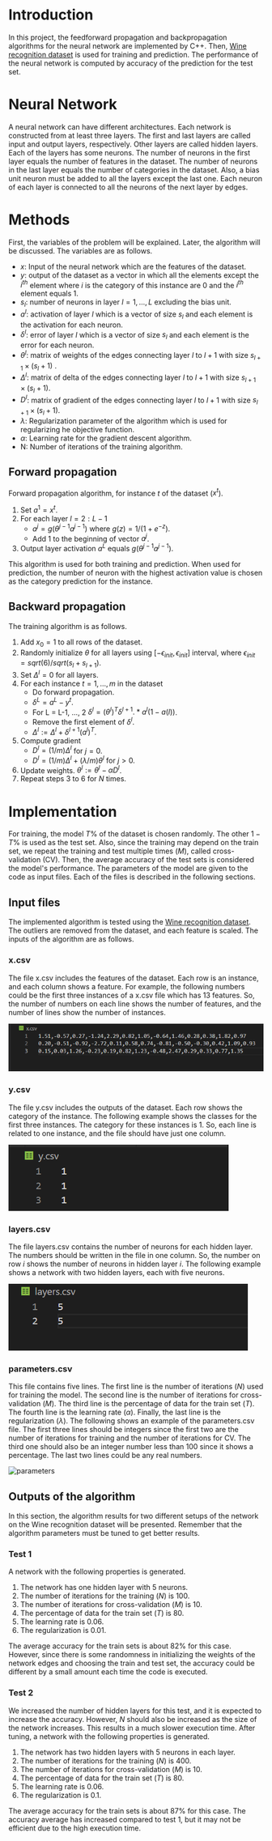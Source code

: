 # Introduction
In this project, the feedforward propagation and backpropagation algorithms for the neural network are implemented by C++. Then, [Wine recognition dataset](https://archive.ics.uci.edu/ml/datasets/wine) is used for training and prediction. The performance of the neural network is computed by accuracy of the prediction for the test set.
# Neural Network
A neural network can have different architectures. Each network is constructed from at least three layers. The first and last layers are called input and output layers, respectively. Other layers are called hidden layers. Each of the layers has some neurons. The number of neurons in the first layer equals the number of features in the dataset. The number of neurons in the last layer equals the number of categories in the dataset. Also, a bias unit neuron must be added to all the layers except the last one. Each neuron of each layer is connected to all the neurons of the next layer by edges. 
# Methods
First, the variables of the problem will be explained. Later, the algorithm will be discussed.
The variables are as follows.
- $x$: Input of the neural network which are the features of the dataset.
- $y$: output of the dataset as a vector in which all the elements except the $i^{th}$ element where $i$ is the category of this instance are 0 and the $i^{th}$ element equals $1$.
- $s_l$: number of neurons in layer $l = 1, ..., L$ excluding the bias unit.
- $a^l$: activation of layer $l$ which is a vector of size $s_l$ and each element is the activation for each neuron.
- $\delta^l$: error of layer $l$ which is a vector of size $s_l$ and each element is the error for each neuron.
- $\theta^l$: matrix of weights of the edges connecting layer $l$ to $l+1$ with size $s_{l+1}\times(s_l+1)$ .
- $\Delta^l$: matrix of delta of the edges connecting layer $l$ to $l+1$ with size $s_{l+1}\times(s_l+1)$.
- $D^l$: matrix of gradient of the edges connecting layer $l$ to $l+1$ with size $s_{l+1}\times(s_l+1)$.
- $\lambda$: Regularization parameter of the algorithm which is used for regularizing he objective function.
- $\alpha$: Learning rate for the gradient descent algorithm.
- N: Number of iterations of the training algorithm.
## Forward propagation
Forward propagation algorithm, for instance $t$ of the dataset ($x^t$).
1. Set $a^1 = x^t$.
2. For each layer $l = 2:L-1$
    - $a^j = g(\theta^{j-1}a^{j-1})$ where $g(z)=1/(1+e^{-z})$.
    - Add 1 to the beginning of vector $a^j$.
3. Output layer activation $a^L$ equals $g(\theta^{j-1}a^{j-1})$.

This algorithm is used for both training and prediction. When used for prediction, the number of neuron with the highest activation value is chosen as the category prediction for the instance.
## Backward propagation
The training algorithm is as follows.
1. Add $x_0 = 1$ to all rows of the dataset.
2. Randomly initialize $\theta$ for all layers using $[-\epsilon_{init},\epsilon_{init}]$ interval, where $\epsilon_{init} = sqrt(6)/sqrt(s_l+s_{l+1})$.
3. Set $\Delta^l=0$ for all layers.
4. For each instance $t = 1, ..., m$ in the dataset
    - Do forward propagation.
    - $\delta^L = a^L - y^t$.
    - For L = L-1, ..., 2 $\delta^l = (\theta^l)^T\delta^{l+1}.*a^l(1-a(l))$.
    - Remove the first element of $\delta^l$.
    - $\Delta^l := \Delta^l + \delta^{l+1}(a^l)^T$.
5. Compute gradient
    - $D^l = (1/m)\Delta^l$ for $j=0$.
    - $D^l = (1/m)\Delta^l + (\lambda/m) \theta^l$ for $j>0$.
6. Update weights. $\theta^l := \theta^l-\alpha D^l$.
7. Repeat steps 3 to 6 for $N$ times.

# Implementation
For training, the model $T\%$ of the dataset is chosen randomly. The other $1-T\%$ is used as the test set. Also, since the training may depend on the train set, we repeat the training and test multiple times ($M$), called cross-validation (CV). Then, the average accuracy of the test sets is considered the model's performance.
The parameters of the model are given to the code as input files. Each of the files is described in the following sections.
## Input files 
The implemented algorithm is tested using the [Wine recognition dataset](https://archive.ics.uci.edu/ml/datasets/wine). The outliers are removed from the dataset, and each feature is scaled. The inputs of the algorithm are as follows.
### x.csv
The file x.csv includes the features of the dataset. Each row is an instance, and each column shows a feature.
For example, the following numbers could be the first three instances of a x.csv file which has $13$ features. So, the number of numbers on each line shows the number of features, and the number of lines show the number of instances.

![xcsv](xcsv.PNG)

### y.csv
The file y.csv includes the outputs of the dataset. Each row shows the category of the instance. The following example shows the classes for the first three instances. The category for these instances is $1$. So, each line is related to one instance, and the file should have just one column.

![ycsv](ycsv.PNG)

### layers.csv
The file layers.csv contains the number of neurons for each hidden layer. The numbers should be written in the file in one column. So, the number on row $i$ shows the number of neurons in hidden layer $i$. The following example shows a network with two hidden layers, each with five neurons.

![layers](layers.PNG)

### parameters.csv
This file contains five lines. The first line is the number of iterations ($N$) used for training the model. The second line is the number of iterations for cross-validation ($M$). The third line is the percentage of data for the train set ($T$). The fourth line is the learning rate ($\alpha$). Finally, the last line is the regularization ($\lambda$). The following shows an example of the parameters.csv file. The first three lines should be integers since the first two are the number of iterations for training and the number of iterations for CV. The third one should also be an integer number less than $100$ since it shows a percentage. The last two lines could be any real numbers.

![parameters](Capture.PNG)

## Outputs of the algorithm
In this section, the algorithm results for two different setups of the network on the Wine recognition dataset will be presented. Remember that the algorithm parameters must be tuned to get better results.
### Test $1$
A network with the following properties is generated.
1. The network has one hidden layer with $5$ neurons.
2. The number of iterations for the training ($N$) is 100.
3. The number of iterations for cross-validation ($M$) is 10.
4. The percentage of data for the train set ($T$) is 80.
5. The learning rate is 0.06. 
6. The regularization is 0.01. 

The average accuracy for the train sets is about $82\%$ for this case. However, since there is some randomness in initializing the weights of the network edges and choosing the train and test set, the accuracy could be different by a small amount each time the code is executed.

### Test $2$
We increased the number of hidden layers for this test, and it is expected to increase the accuracy. However, $N$ should also be increased as the size of the network increases. This results in a much slower execution time. After tuning, a network with the following properties is generated.
1. The network has two hidden layers with $5$ neurons in each layer.
2. The number of iterations for the training ($N$) is 400.
3. The number of iterations for cross-validation ($M$) is 10.
4. The percentage of data for the train set ($T$) is 80.
5. The learning rate is 0.06. 
6. The regularization is 0.1. 

The average accuracy for the train sets is about $87\%$ for this case. The accuracy average has increased compared to test $1$, but it may not be efficient due to the high execution time. 
